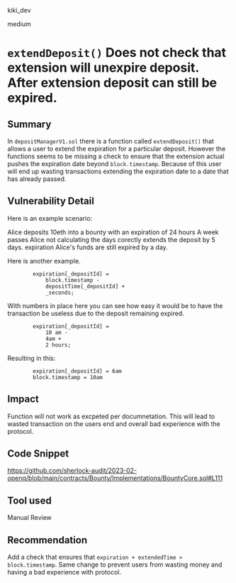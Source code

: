 kiki_dev

medium

# `extendDeposit()` Does not check that extension will unexpire deposit. After extension deposit can still be expired.

## Summary
In `depositManagerV1.sol` there is a function called `extendDeposit()` that allows a user to extend the expiration for a particular deposit. However the functions seems to be missing a check to ensure that the extension actual pushes the expiration date beyond `block.timestamp`. Because of this user will end up wasting transactions extending the expiration date to a date that has already passed. 
## Vulnerability Detail
Here is an example scenario:

Alice deposits 10eth into a bounty with an expiration of 24 hours
A week passes 
Alice not calculating the days corectly extends the deposit by 5 days. 
expiration 
Alice's funds are still expired by a day. 

Here is another example. 

            expiration[_depositId] =
                block.timestamp -
                depositTime[_depositId] +
                _seconds;

With numbers in place here you can see how easy it would be to have the transaction be useless due to the deposit remaining expired. 

            expiration[_depositId] =
                10 am -
                4am +
                2 hours;
Resulting in this:

            expiration[_depositId] = 6am 
            block.timestamp = 10am


## Impact
Function will not work as excpeted per documnetation. This will lead to wasted transaction on the users end and overall bad experience with the protocol. 

## Code Snippet
https://github.com/sherlock-audit/2023-02-openq/blob/main/contracts/Bounty/Implementations/BountyCore.sol#L111

## Tool used

Manual Review

## Recommendation
Add a check that ensures that `expiration + extendedTime > block.timestamp`. Same change to prevent users from wasting money and having a bad experience with protocol. 
